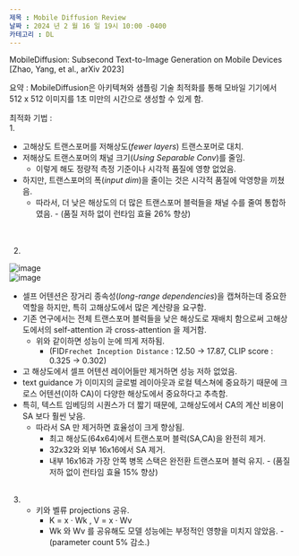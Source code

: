 ```yaml
---
제목 : Mobile Diffusion Review
날짜 : 2024 년 2 월 16 일 19시 10:00 -0400 
카테고리 : DL
---
```


MobileDiffusion: Subsecond Text-to-Image Generation on Mobile Devices [Zhao, Yang, et al., arXiv 2023]    

요약 : MobileDiffusion은 아키텍쳐와 샘플링 기술 최적화를 통해 모바일 기기에서 512 x 512 이미지를 1초 미만의 시간으로 생성할 수 있게 함.    

최적화 기법 :   
1.  
   * 고해상도 트랜스포머를 저해상도(_fewer layers_) 트랜스포머로 대치.<br>
   * 저해상도 트랜스포머의 채널 크기(_Using Separable Conv_)를 줄임.<br>
     * 이렇게 해도 정량적 측정 기준이나 시각적 품질에 영향 없었음.<br>
   * 하지만, 트랜스포머의 폭(_input dim_)을 줄이는 것은 시각적 품질에 악영향을 끼쳤음.<br>
     * 따라서, 더 낮은 해상도의 더 많은 트랜스포머 블럭들을 채널 수를 줄여 통합하였음. - (품질 저하 없이 런타임 효율 26% 향상)<br>    
     &nbsp;
2.   
![image](https://github.com/ShinHyun-soo/ShinHyun-soo.github.io/assets/69250097/3dfec663-b9bd-4ba6-ae9d-95eb2b7b2e6c)    
![image](https://github.com/ShinHyun-soo/ShinHyun-soo.github.io/assets/69250097/226dc21d-70e0-4b75-91da-113e24fad157)
   * 셀프 어텐션은 장거리 종속성(*long-range dependencies*)을 캡쳐하는데 중요한 역할을 하지만, 특히 고해상도에서 많은 계산량을 요구함.<br>    
   * 기존 연구에서는 전체 트랜스포머 블럭들을 낮은 해상도로 재배치 함으로써 고해상도에서의 self-attention 과 cross-attention 을 제거함.<br>    
     * 위와 같이하면 성능이 눈에 띄게 저하됨. 
       * (FID`Frechet Inception Distance` : 12.50 -> 17.87, CLIP score : 0.325 -> 0.302)
   * 고 해상도에서 셀프 어텐션 레이어들만 제거하면 성능 저하 없었음.<br>
   * text guidance 가 이미지의 글로벌 레이아웃과 로컬 텍스쳐에 중요하기 때문에 크로스 어텐션(이하 CA)이 다양한 해상도에서 중요하다고 추측함.<br>
   * 특히, 텍스트 임베딩의 시퀀스가 더 짧기 때문에, 고해상도에서 CA의 계산 비용이 SA 보다 훨씬 낮음.<br>
     * 따라서 SA 만 제거하면 효율성이 크게 향상됨.<br>
       * 최고 해상도(64x64)에서 트랜스포머 블럭(SA,CA)을 완전히 제거.<br>
       * 32x32와 외부 16x16에서 SA 제거.<br>
       * 내부 16x16과 가장 안쪽 병목 스택은 완전환 트랜스포머 블럭 유지. - (품질 저하 없이 런타임 효율 15% 향상)<br>
       &nbsp;

3. 
   * 키와 벨류 projections 공유. <br>
      * K = x · Wk , V = x · Wv<br>
      *  Wk 와 Wv 를 공유해도 모델 성능에는 부정적인 영향을 미치지 않았음. - (parameter count 5% 감소.)<br>

